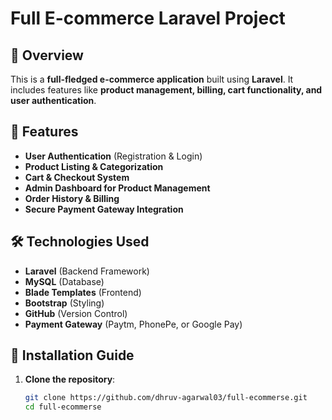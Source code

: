 # Full E-commerce Laravel Project

## 📌 Overview
This is a **full-fledged e-commerce application** built using **Laravel**. It includes features like **product management, billing, cart functionality, and user authentication**.

## 🚀 Features
- **User Authentication** (Registration & Login)
- **Product Listing & Categorization**
- **Cart & Checkout System**
- **Admin Dashboard for Product Management**
- **Order History & Billing**
- **Secure Payment Gateway Integration**

## 🛠️ Technologies Used
- **Laravel** (Backend Framework)
- **MySQL** (Database)
- **Blade Templates** (Frontend)
- **Bootstrap** (Styling)
- **GitHub** (Version Control)
- **Payment Gateway** (Paytm, PhonePe, or Google Pay)

## 🔧 Installation Guide
1. **Clone the repository**:
   ```bash
   git clone https://github.com/dhruv-agarwal03/full-ecommerse.git
   cd full-ecommerse
